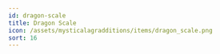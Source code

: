 ```yaml
---
id: dragon-scale
title: Dragon Scale
icon: /assets/mysticalagradditions/items/dragon_scale.png
sort: 16
---
```


